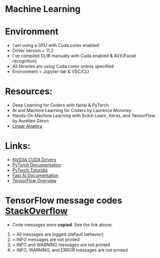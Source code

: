 # Machine Learning

# Environment
* I am using a GPU with Cuda cores enabled
* Driver version = 11.2
* I've compiled DLIB manually with Cuda enabled & AVX(Facial recognition)
* All libraries are using Cuda cores unless specified
* Environment = Jupyter-lab & VSC/CLI

# Resources:
* Deep Learning for Coders with fastai & PyTorch
* AI and Machine Learning for Coders by Laurence Moroney
* Hands-On Machine Learning with Scikit-Learn, Keras, and TensorFlow by Aurélien Géron
* [Linear Algebra](https://www.youtube.com/watch?v=LlKAna21fLE)

# Links:
* [NVIDIA CUDA Drivers](https://developer.nvidia.com/cuda-downloads)
* [PyTorch Documentation](https://pytorch.org/docs/stable/index.html)
* [PyTorch Tutorials](https://pytorch.org/tutorials/)
* [Fast AI Documentation](https://docs.fast.ai/)
* [TensorFlow Overview](https://www.tensorflow.org/overview)

# TensorFlow message codes [StackOverflow](https://stackoverflow.com/questions/35911252/disable-tensorflow-debugging-information)
* Code messages were **copied**. See the link above.
1. = All messages are logged (default behavior)
2. = INFO messages are not printed
3. = INFO and WARNING messages are not printed
4. = INFO, WARNING, and ERROR messages are not printed